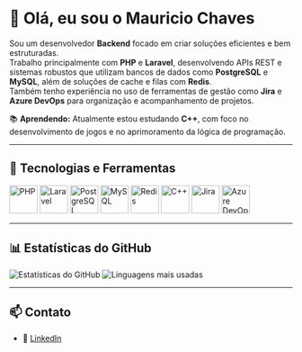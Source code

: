 # 👋 Olá, eu sou o Mauricio Chaves

Sou um desenvolvedor **Backend** focado em criar soluções eficientes e bem estruturadas.  
Trabalho principalmente com **PHP** e **Laravel**, desenvolvendo APIs REST e sistemas robustos que utilizam bancos de dados como **PostgreSQL** e **MySQL**, além de soluções de cache e filas com **Redis**.  
Também tenho experiência no uso de ferramentas de gestão como **Jira** e **Azure DevOps** para organização e acompanhamento de projetos.  

📚 **Aprendendo:** Atualmente estou estudando **C++**, com foco no desenvolvimento de jogos e no aprimoramento da lógica de programação.

---

## 🚀 Tecnologias e Ferramentas

<p align="left">
  <img src="https://cdn.jsdelivr.net/gh/devicons/devicon/icons/php/php-original.svg" alt="PHP" width="50" height="50"/>
  <img src="https://cdn.jsdelivr.net/gh/devicons/devicon/icons/laravel/laravel-plain.svg" alt="Laravel" width="50" height="50"/>
  <img src="https://cdn.jsdelivr.net/gh/devicons/devicon/icons/postgresql/postgresql-original.svg" alt="PostgreSQL" width="50" height="50"/>
  <img src="https://cdn.jsdelivr.net/gh/devicons/devicon/icons/mysql/mysql-original.svg" alt="MySQL" width="50" height="50"/>
  <img src="https://cdn.jsdelivr.net/gh/devicons/devicon/icons/redis/redis-original.svg" alt="Redis" width="50" height="50"/>
  <img src="https://cdn.jsdelivr.net/gh/devicons/devicon/icons/cplusplus/cplusplus-original.svg" alt="C++" width="50" height="50"/>
  <img src="https://cdn.jsdelivr.net/gh/devicons/devicon/icons/jira/jira-original.svg" alt="Jira" width="50" height="50"/>
  <img src="https://cdn.jsdelivr.net/gh/devicons/devicon/icons/azure/azure-original.svg" alt="Azure DevOps" width="50" height="50"/>
</p>

---

## 📊 Estatísticas do GitHub
![Estatísticas do GitHub](https://github-readme-stats.vercel.app/api?username=MauricioChaves1&show_icons=true&theme=dracula)
![Linguagens mais usadas](https://github-readme-stats.vercel.app/api/top-langs/?username=MauricioChaves1&layout=compact&theme=dracula)

---

## 📫 Contato
- 💼 [LinkedIn](https://www.linkedin.com/in/mauricio-chaves-095b8117a/)  
